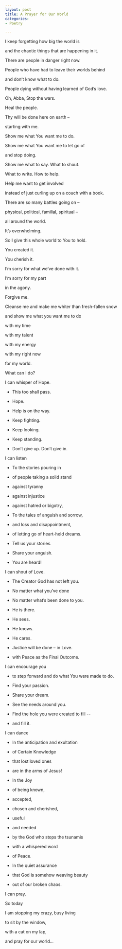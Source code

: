 ```yaml
---
layout: post
title: A Prayer for Our World
categories:
- Poetry

---
```

I keep forgetting how big the world is

and the chaotic things that are happening in it.

There are people in danger right now.

People who have had to leave their worlds behind

and don’t know what to do.

People dying without having learned of God’s love.

Oh, Abba, Stop the wars.

Heal the people.

Thy will be done here on earth –

starting with me.

Show me what You want me to do.

Show me what You want me to let go of

and stop doing.

Show me what to say. What to shout.

What to write. How to help.

Help me want to get involved

instead of just curling up on a couch with a book.

  
There are so many battles going on –

physical, political, familial, spiritual –

all around the world.

It’s overwhelming.

So I give this whole world to You to hold.

You created it.

You cherish it.

  
I’m sorry for what we’ve done with it.

I’m sorry for my part

in the agony.

Forgive me.

Cleanse me and make me whiter than fresh-fallen snow

and show me what you want me to do

with my time

with my talent

with my energy

with my right now

for my world.

What can I do?

I can whisper of Hope.

* This too shall pass.
* Hope.


* Help is on the way.


* Keep fighting.


* Keep looking.


* Keep standing.


* Don’t give up. Don’t give in.

I can listen

* To the stories pouring in


* of people taking a solid stand


* against tyranny


* against injustice


* against hatred or bigotry,


* To the tales of anguish and sorrow,


* and loss and disappointment,


* of letting go of heart-held dreams.


* Tell us your stories.


* Share your anguish.


* You are heard!

I can shout of Love.

* The Creator God has not left you.


* No matter what you’ve done


* No matter what’s been done to you.


* He is there.


* He sees.


* He knows.


* He cares.


* Justice will be done – in Love.


* with Peace as the Final Outcome.

I can encourage you

* to step forward and do what You were made to do.


* Find your passion.
* Share your dream.


* See the needs around you.


* Find the hole you were created to fill -- 


* and fill it.

I can dance

* In the anticipation and exultation


* of Certain Knowledge


* that lost loved ones


* are in the arms of Jesus!


* In the Joy


* of being known,


* accepted,


* chosen and cherished,


* useful


* and needed


* by the God who stops the tsunamis


* with a whispered word


* of Peace.


* In the quiet assurance


* that God is somehow weaving beauty


* out of our broken chaos.

I can pray.

  
So today

I am stopping my crazy, busy living

to sit by the window,

with a cat on my lap,

and pray for our world…